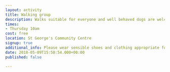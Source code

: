 ```yaml
---
layout: activity
title: Walking group
description: Walks suitable for everyone and well behaved dogs are welcome too.
times:
- Thursday 10am
cost: free
location: St George's Community Centre
signup: true
additional_info: Please wear sensible shoes and clothing appropriate for the weather.
date: 2018-05-09T15:50:54.000+00:00
published: false

---
```

